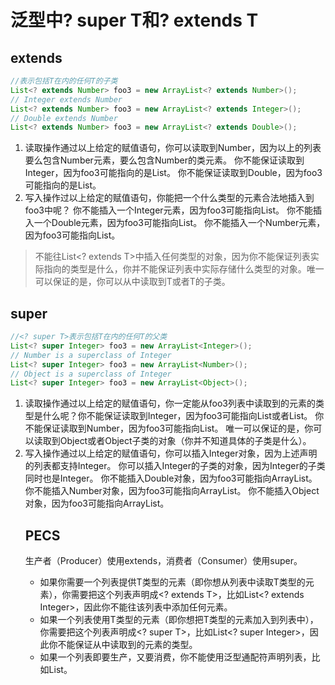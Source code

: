 # 泛型中? super T和? extends T
## extends
```java
//表示包括T在内的任何T的子类
List<? extends Number> foo3 = new ArrayList<? extends Number>();
// Integer extends Number
List<? extends Number> foo3 = new ArrayList<? extends Integer>();
// Double extends Number
List<? extends Number> foo3 = new ArrayList<? extends Double>();
```
1. 读取操作通过以上给定的赋值语句，你可以读取到Number，因为以上的列表要么包含Number元素，要么包含Number的类元素。 
你不能保证读取到Integer，因为foo3可能指向的是List<Double>。
你不能保证读取到Double，因为foo3可能指向的是List<Integer>。
2. 写入操作过以上给定的赋值语句，你能把一个什么类型的元素合法地插入到foo3中呢？ 
你不能插入一个Integer元素，因为foo3可能指向List<Double>。
你不能插入一个Double元素，因为foo3可能指向List<Integer>。
你不能插入一个Number元素，因为foo3可能指向List<Integer>。
>不能往List<? extends T>中插入任何类型的对象，因为你不能保证列表实际指向的类型是什么，你并不能保证列表中实际存储什么类型的对象。唯一可以保证的是，你可以从中读取到T或者T的子类。

## super
```java
//<? super T>表示包括T在内的任何T的父类
List<? super Integer> foo3 = new ArrayList<Integer>();
// Number is a superclass of Integer
List<? super Integer> foo3 = new ArrayList<Number>();
// Object is a superclass of Integer
List<? super Integer> foo3 = new ArrayList<Object>();
```
1. 读取操作通过以上给定的赋值语句，你一定能从foo3列表中读取到的元素的类型是什么呢？你不能保证读取到Integer，因为foo3可能指向List<Number>或者List<Object>。 
你不能保证读取到Number，因为foo3可能指向List<Object>。
唯一可以保证的是，你可以读取到Object或者Object子类的对象（你并不知道具体的子类是什么）。
2. 写入操作通过以上给定的赋值语句，你可以插入Integer对象，因为上述声明的列表都支持Integer。 
你可以插入Integer的子类的对象，因为Integer的子类同时也是Integer。
你不能插入Double对象，因为foo3可能指向ArrayList<Integer>。
你不能插入Number对象，因为foo3可能指向ArrayList<Integer>。
你不能插入Object对象，因为foo3可能指向ArrayList<Integer>。


## PECS
生产者（Producer）使用extends，消费者（Consumer）使用super。
- 如果你需要一个列表提供T类型的元素（即你想从列表中读取T类型的元素），你需要把这个列表声明成<? extends T>，比如List<? extends Integer>，因此你不能往该列表中添加任何元素。
- 如果一个列表使用T类型的元素（即你想把T类型的元素加入到列表中），你需要把这个列表声明成<? super T>，比如List<? super Integer>，因此你不能保证从中读取到的元素的类型。
- 如果一个列表即要生产，又要消费，你不能使用泛型通配符声明列表，比如List<Integer>。